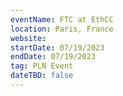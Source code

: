 ```yaml
---
eventName: FTC at EthCC
location: Paris, France
website: 
startDate: 07/19/2023
endDate: 07/19/2023
tag: PLN Event
dateTBD: false
---
```

